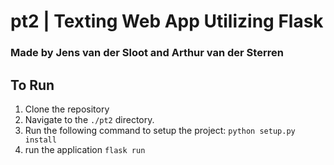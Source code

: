 # pt2 | Texting Web App Utilizing Flask
### Made by Jens van der Sloot and Arthur van der Sterren
## To Run
1. Clone the repository
2. Navigate to the `./pt2` directory.
3. Run the following command to setup the project:
```python setup.py install```
4. run the application
```flask run```